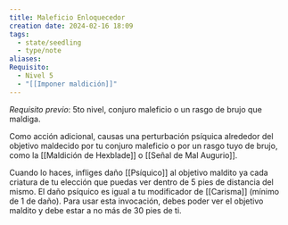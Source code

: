 ```yaml
---
title: Maleficio Enloquecedor
creation date: 2024-02-16 18:09
tags:
  - state/seedling
  - type/note
aliases: 
Requisito:
  - Nivel 5
  - "[[Imponer maldición]]"
---
```

*Requisito previo*: 5to nivel, conjuro maleficio o un rasgo de brujo que maldiga. 

Como acción adicional, causas una perturbación psíquica alrededor del objetivo maldecido por tu conjuro maleficio o por un rasgo tuyo de brujo, como la [[Maldición de Hexblade]] o [[Señal de Mal Augurio]].

Cuando lo haces, infliges daño [[Psíquico]] al objetivo maldito ya cada criatura de tu elección que
puedas ver dentro de 5 pies de distancia del mismo. El daño psíquico es igual a tu modificador de
[[Carisma]] (mínimo de 1 de daño). Para usar esta invocación, debes poder ver el objetivo maldito y
debe estar a no más de 30 pies de ti.


